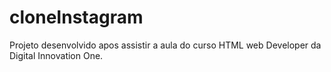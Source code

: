 # cloneInstagram

Projeto desenvolvido apos assistir a aula do curso HTML web Developer da Digital Innovation One.
